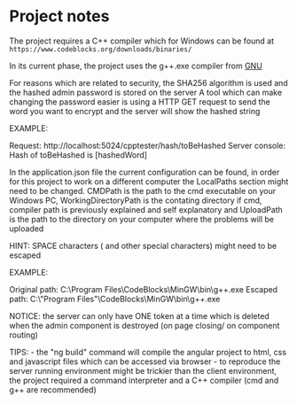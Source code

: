 ﻿# Project notes

The project requires a C++ compiler which for Windows can be found at `https://www.codeblocks.org/downloads/binaries/`

In its current phase, the project uses the g++.exe compiler from [GNU](https://sourceforge.net/projects/codeblocks/files/Binaries/20.03/Windows/codeblocks-20.03mingw-setup.exe/download)

For reasons which are related to security, the SHA256 algorithm is used and the hashed admin password is stored on the server
A tool which can make changing the password easier is using a HTTP GET request to send the word you want to encrypt and the server will show the hashed string

EXAMPLE: 

Request:		http://localhost:5024/cpptester/hash/toBeHashed
Server console: Hash of toBeHashed is [hashedWord]

In the application.json file the current configuration can be found, in order for this project to work on a different computer the LocalPaths section might need to be 
changed. CMDPath is the path to the cmd executable on your Windows PC, WorkingDirectoryPath is the contating directory if cmd, compiler path is previously explained and
self explanatory and UploadPath is the path to the directory on your computer where the problems will be uploaded 

HINT: SPACE characters ( and other special characters) might need to be escaped 

EXAMPLE:

Original path: C:\Program Files\CodeBlocks\MinGW\bin\g++.exe 
Escaped path:  C:\\\"Program Files\"\\CodeBlocks\\MinGW\\bin\\g++.exe 

NOTICE: the server can only have ONE token at a time which is deleted when the admin component is destroyed (on page closing/ on component routing)

TIPS: 
	 - the "ng build" command will compile the angular project to html, css and javascript files which can be accessed via browser
	 - to reproduce the server running environment might be trickier than the client environment, the project required a command interpreter and a C++ compiler
	   (cmd and g++ are recommended)